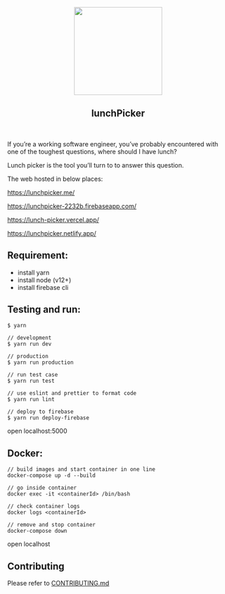 <p align="center">
  <img width="200px" src="https://github.com/yeukfei02/lunchPicker/blob/master/readme-icon.png"><br/>
  <h2 align="center">lunchPicker</h2>
</p>

<p align="center">
  <a href="https://travis-ci.com/yeukfei02/lunchPicker"><img src="https://travis-ci.com/yeukfei02/lunchPicker.svg?branch=master" alt=""></a>
  <a href="https://codecov.io/gh/yeukfei02/lunchPicker"><img src="https://codecov.io/gh/yeukfei02/lunchPicker/branch/master/graph/badge.svg" alt=""></a>
  <a href="https://discord.gg/HdXSpNg"><img src="https://img.shields.io/discord/709269779793444944" alt=""></a>
</p>

If you’re a working software engineer, you’ve probably encountered with one of the toughest questions, where should I have lunch?

Lunch picker is the tool you’ll turn to to answer this question.

The web hosted in below places:

https://lunchpicker.me/

https://lunchpicker-2232b.firebaseapp.com/

https://lunch-picker.vercel.app/

https://lunchpicker.netlify.app/

## Requirement:

- install yarn
- install node (v12+)
- install firebase cli

## Testing and run:

```
$ yarn

// development
$ yarn run dev

// production
$ yarn run production

// run test case
$ yarn run test

// use eslint and prettier to format code
$ yarn run lint

// deploy to firebase
$ yarn run deploy-firebase
```

open localhost:5000

## Docker:

```
// build images and start container in one line
docker-compose up -d --build

// go inside container
docker exec -it <containerId> /bin/bash

// check container logs
docker logs <containerId>

// remove and stop container
docker-compose down
```

open localhost

## Contributing

Please refer to [CONTRIBUTING.md](https://github.com/yeukfei02/lunchPicker/blob/master/CONTRIBUTING.md)
